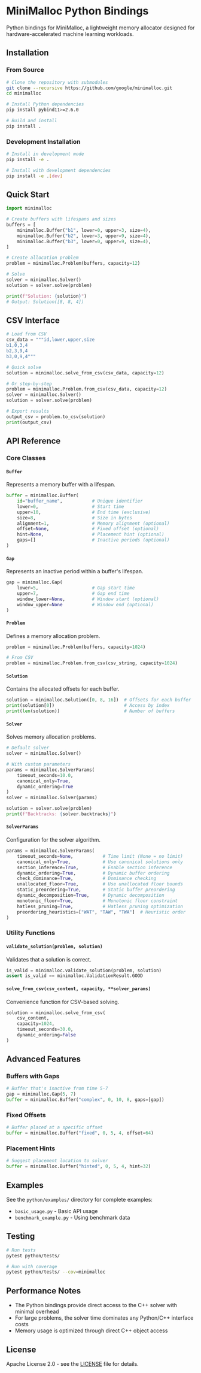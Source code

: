 # MiniMalloc Python Bindings

Python bindings for MiniMalloc, a lightweight memory allocator designed for hardware-accelerated machine learning workloads.

## Installation

### From Source

```bash
# Clone the repository with submodules
git clone --recursive https://github.com/google/minimalloc.git
cd minimalloc

# Install Python dependencies
pip install pybind11>=2.6.0

# Build and install
pip install .
```

### Development Installation

```bash
# Install in development mode
pip install -e .

# Install with development dependencies
pip install -e .[dev]
```

## Quick Start

```python
import minimalloc

# Create buffers with lifespans and sizes
buffers = [
    minimalloc.Buffer("b1", lower=0, upper=3, size=4),
    minimalloc.Buffer("b2", lower=3, upper=9, size=4),
    minimalloc.Buffer("b3", lower=0, upper=9, size=4),
]

# Create allocation problem
problem = minimalloc.Problem(buffers, capacity=12)

# Solve
solver = minimalloc.Solver()
solution = solver.solve(problem)

print(f"Solution: {solution}")
# Output: Solution([8, 8, 4])
```

## CSV Interface

```python
# Load from CSV
csv_data = """id,lower,upper,size
b1,0,3,4
b2,3,9,4
b3,0,9,4"""

# Quick solve
solution = minimalloc.solve_from_csv(csv_data, capacity=12)

# Or step-by-step
problem = minimalloc.Problem.from_csv(csv_data, capacity=12)
solver = minimalloc.Solver()
solution = solver.solve(problem)

# Export results
output_csv = problem.to_csv(solution)
print(output_csv)
```

## API Reference

### Core Classes

#### `Buffer`
Represents a memory buffer with a lifespan.

```python
buffer = minimalloc.Buffer(
    id="buffer_name",           # Unique identifier
    lower=0,                    # Start time
    upper=10,                   # End time (exclusive)
    size=8,                     # Size in bytes
    alignment=1,                # Memory alignment (optional)
    offset=None,                # Fixed offset (optional)
    hint=None,                  # Placement hint (optional)
    gaps=[]                     # Inactive periods (optional)
)
```

#### `Gap` 
Represents an inactive period within a buffer's lifespan.

```python
gap = minimalloc.Gap(
    lower=5,                    # Gap start time
    upper=7,                    # Gap end time
    window_lower=None,          # Window start (optional)
    window_upper=None           # Window end (optional)
)
```

#### `Problem`
Defines a memory allocation problem.

```python
problem = minimalloc.Problem(buffers, capacity=1024)

# From CSV
problem = minimalloc.Problem.from_csv(csv_string, capacity=1024)
```

#### `Solution`
Contains the allocated offsets for each buffer.

```python
solution = minimalloc.Solution([0, 8, 16])  # Offsets for each buffer
print(solution[0])                          # Access by index
print(len(solution))                        # Number of buffers
```

#### `Solver`
Solves memory allocation problems.

```python
# Default solver
solver = minimalloc.Solver()

# With custom parameters
params = minimalloc.SolverParams(
    timeout_seconds=10.0,
    canonical_only=True,
    dynamic_ordering=True
)
solver = minimalloc.Solver(params)

solution = solver.solve(problem)
print(f"Backtracks: {solver.backtracks}")
```

#### `SolverParams`
Configuration for the solver algorithm.

```python
params = minimalloc.SolverParams(
    timeout_seconds=None,           # Time limit (None = no limit)
    canonical_only=True,            # Use canonical solutions only
    section_inference=True,         # Enable section inference
    dynamic_ordering=True,          # Dynamic buffer ordering
    check_dominance=True,           # Dominance checking
    unallocated_floor=True,         # Use unallocated floor bounds
    static_preordering=True,        # Static buffer preordering
    dynamic_decomposition=True,     # Dynamic decomposition
    monotonic_floor=True,           # Monotonic floor constraint
    hatless_pruning=True,           # Hatless pruning optimization
    preordering_heuristics=["WAT", "TAW", "TWA"]  # Heuristic order
)
```

### Utility Functions

#### `validate_solution(problem, solution)`
Validates that a solution is correct.

```python
is_valid = minimalloc.validate_solution(problem, solution)
assert is_valid == minimalloc.ValidationResult.GOOD
```

#### `solve_from_csv(csv_content, capacity, **solver_params)`
Convenience function for CSV-based solving.

```python
solution = minimalloc.solve_from_csv(
    csv_content, 
    capacity=1024,
    timeout_seconds=30.0,
    dynamic_ordering=False
)
```

## Advanced Features

### Buffers with Gaps

```python
# Buffer that's inactive from time 5-7
gap = minimalloc.Gap(5, 7)
buffer = minimalloc.Buffer("complex", 0, 10, 8, gaps=[gap])
```

### Fixed Offsets

```python
# Buffer placed at a specific offset
buffer = minimalloc.Buffer("fixed", 0, 5, 4, offset=64)
```

### Placement Hints

```python
# Suggest placement location to solver
buffer = minimalloc.Buffer("hinted", 0, 5, 4, hint=32)
```

## Examples

See the `python/examples/` directory for complete examples:

- `basic_usage.py` - Basic API usage
- `benchmark_example.py` - Using benchmark data

## Testing

```bash
# Run tests
pytest python/tests/

# Run with coverage
pytest python/tests/ --cov=minimalloc
```

## Performance Notes

- The Python bindings provide direct access to the C++ solver with minimal overhead
- For large problems, the solver time dominates any Python/C++ interface costs
- Memory usage is optimized through direct C++ object access

## License

Apache License 2.0 - see the [LICENSE](../LICENSE) file for details.